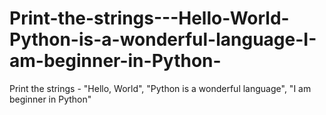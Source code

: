 # Print-the-strings---Hello-World-Python-is-a-wonderful-language-I-am-beginner-in-Python-
Print the strings - "Hello, World", "Python is a wonderful language", "I am beginner in Python"
